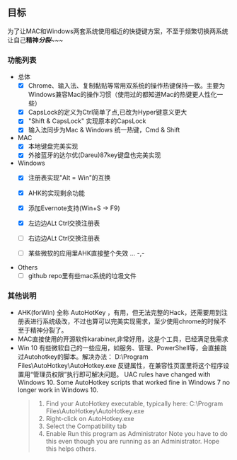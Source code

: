 ## 目标

 为了让MAC和Windows两套系统使用相近的快捷键方案，不至于频繁切换两系统让自己**精神*****分裂***~~~

### 功能列表

- 总体
    - [x] Chrome、输入法、复制黏贴等常用双系统的操作热键保持一致。主要为Windows兼容Mac的操作习惯（使用过的都知道Mac的热键更人性化一些）
    - [x] CapsLock的定义为Ctrl简单了点,已改为Hyper键意义更大
    - [x] "Shift & CapsLock" 实现原本的CapsLock
    - [x] 输入法同步为Mac & Windows 统一热键，Cmd & Shift
    
- MAC
    - [x] 本地键盘完美实现
    - [x] 外接蓝牙的达尔优(Dareu)87key键盘也完美实现

- Windows
    - [x] 注册表实现"Alt = Win"的互换
    - [x] AHK的实现剩余功能    
    - [x] 添加Evernote支持(Win+S -> F9)
    - [x] 左边边ALt Ctrl交换注册表
    - [ ] 右边边ALt Ctrl交换注册表
    - [ ] 某些微软的应用里AHK直接整个失效 ... -,-
    
    
- Others
    - [ ] github repo里有些mac系统的垃圾文件

### 其他说明

- AHK(forWin) 全称 AutoHotKey ，有用，但无法完整的Hack，还需要用到注册表进行系统级改，不过也算可以完美实现需求，至少使用chrome的时候不至于精神分裂了。
- MAC直接使用的开源软件karabiner,非常好用，这是个工具，已经满足我需求
- Win 10 有些微软自己的一些应用，如服务、管理、PowerShell等，会直接跳过Autohotkey的脚本。解决办法：
    D:\Program Files\AutoHotkey\AutoHotkey.exe
    反键属性，在兼容性页面里将这个程序设置用“管理员权限”执行即可解决问题。
    UAC rules have changed with Windows 10. Some AutoHotkey scripts that worked fine in Windows 7 no longer work in Windows 10.
    >1. Find your AutoHotkey executable, typically here: C:\Program Files\AutoHotkey\AutoHotkey.exe
    >2. Right-click on AutoHotkey.exe
    >3. Select the Compatibility tab
    >4. Enable Run this program as Administrator
    Note you have to do this even though you are running as an Administrator.  Hope this helps others.
